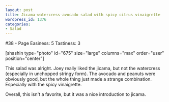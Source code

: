```yaml
---
layout: post
title: Jicama-watercress-avocado salad with spicy citrus vinaigrette
wordpress_id: 1376
categories:
- Salad
---
```


#38 - Page
Easiness: 5
Tastiness: 3

[shashin type="photo" id="675" size="large" columns="max" order="user" position="center"]

This salad was alright. Joey really liked the jicama, but not the watercress (especially in unchopped stringy form). The avocado and peanuts were obviously good, but the whole thing just made a strange combination. Especially with the spicy vinaigrette.

Overall, this isn't a favorite, but it was a nice introduction to jicama.
